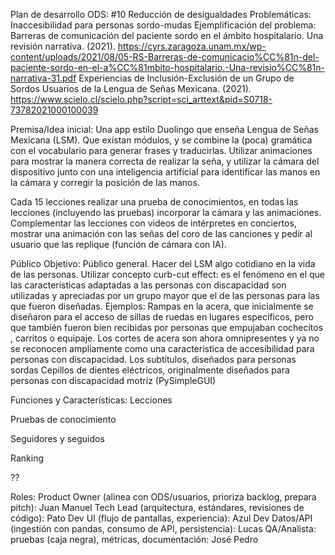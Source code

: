 Plan de desarrollo
ODS: #10 Reducción de desigualdades
Problemáticas: Inaccesibilidad para personas sordo-mudas
Ejemplificación del problema: 
Barreras de comunicación del paciente sordo en el ámbito hospitalario. Una revisión narrativa. (2021). https://cyrs.zaragoza.unam.mx/wp-content/uploads/2021/08/05-RS-Barreras-de-comunicacio%CC%81n-del-paciente-sordo-en-el-a%CC%81mbito-hospitalario.-Una-revisio%CC%81n-narrativa-31.pdf
Experiencias de Inclusión-Exclusión de un Grupo de Sordos Usuarios de la Lengua de Señas Mexicana. (2021). https://www.scielo.cl/scielo.php?script=sci_arttext&pid=S0718-73782021000100039

Premisa/Idea inicial:
Una app estilo Duolingo que enseña Lengua de Señas Mexicana (LSM). Que existan módulos, y se combine la (poca) gramática con el vocabulario para generar frases y traducirlas. Utilizar animaciones para mostrar la manera correcta de realizar la seña, y utilizar la cámara del dispositivo junto con una inteligencia artificial para identificar las manos en la cámara y corregir la posición de las manos. 

Cada 15 lecciones realizar una prueba de conocimientos, en todas las lecciones (incluyendo las pruebas) incorporar la cámara y las animaciones. Complementar las lecciones con videos de intérpretes en conciertos, mostrar una animación con las señas del coro de las canciones y pedir al usuario que las replique (función de cámara con IA).

Público Objetivo:
Público general. Hacer del LSM algo cotidiano en la vida de las personas. Utilizar concepto curb-cut effect: es el fenómeno en el que las características adaptadas a las personas con discapacidad son utilizadas y apreciadas por un grupo mayor que el de las personas para las que fueron diseñadas. 
Ejemplos:
Rampas en la acera, que inicialmente se diseñaron para el acceso de sillas de ruedas en lugares específicos, pero que también fueron bien recibidas por personas que empujaban cochecitos , carritos o equipaje. Los cortes de acera son ahora omnipresentes y ya no se reconocen ampliamente como una característica de accesibilidad para personas con discapacidad.
Los subtítulos, diseñados para personas sordas
Cepillos de dientes eléctricos, originalmente diseñados para personas con discapacidad motriz
(PySimpleGUI)

Funciones y Características:
Lecciones


Pruebas de conocimiento


Seguidores y seguidos


Ranking


?? 
 

Roles:
Product Owner (alinea con ODS/usuarios, prioriza backlog, prepara pitch): Juan Manuel
Tech Lead (arquitectura, estándares, revisiones de código): Pato
Dev UI (flujo de pantallas, experiencia): Azul 
Dev Datos/API (ingestión con pandas, consumo de API, persistencia): Lucas
QA/Analista: pruebas (caja negra), métricas, documentación: José Pedro


